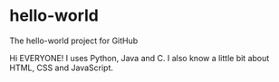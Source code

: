 # hello-world
The hello-world project for GitHub

Hi EVERYONE!
I uses Python, Java and C. I also know a little bit about HTML, CSS and JavaScript. 
